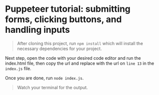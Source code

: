 # Puppeteer tutorial: submitting forms, clicking buttons, and handling inputs

> After cloning this project, run `npm install` which will install the necessary dependencies for your project.

Next step, open the code with your desired code editor and run the index.html file, then copy the url and replace with the url on `line 13` in the `index.js` file.

Once you are done, run `node index.js`.

> Watch your terminal for the output.